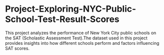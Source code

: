 # Project-Exploring-NYC-Public-School-Test-Result-Scores
This project analyzes the performance of New York City public schools on the SAT (Scholastic Assessment Test).The dataset used in this project provides insights into how different schools perform and factors influencing SAT scores.
